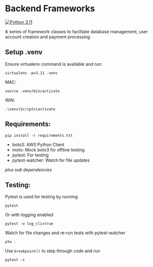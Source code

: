# Backend Frameworks

[![Python 3.11](https://img.shields.io/badge/python-3.11-blue.svg)](https://www.python.org/downloads/release/python-3110/)

A series of framework classes to facilitate database management, user account creation and payment processing.

## Setup .venv

Ensure virtualenv command is available and run:

```
virtualenv -p=3.11 .venv
```

MAC:
```
source .venv/bin/acticate
```

WIN:
```
.\venv\Scripts\activate
```

## Requirements:

```
pip install -r requirements.txt
```

- boto3: AWS Python Client
- moto: Mock boto3 for offline testing
- pytest: For testing
- pytest-watcher: Watch for file updates

*plus sub dependencies*

## Testing:

Pytest is used for testing by running

```
pytest
```

Or with logging enabled

```
pytest -o log_cli=true

```

Watch for file changes and re-run tests with pytest-watcher

```
ptw .
```

Use `breakpoint()` to step through code and run

```
pytest -s
```







